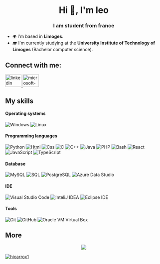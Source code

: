 <h1 align="center">Hi 👋, I'm leo</h1>
<h3 align="center">I am student from france</h3>

- `🌍` I'm based in **Limoges**.
- `🎓` I'm currently studying at the **University Institute of Technology of Limoges** (Bachelor computer science).


## **Connect with me:**

<div align="left">
  <a href="https://www.linkedin.com/in/l%C3%A9o-tanguy-12b242337/" target="_blank">
    <img src="https://raw.githubusercontent.com/maurodesouza/profile-readme-generator/master/src/assets/icons/social/linkedin/default.svg" width="52" height="40" alt="linkedin logo"  />
  </a>
  <a href="mailto:leo.tanguy@etu.unilim.fr" target="_blank">
    <img src="https://raw.githubusercontent.com/maurodesouza/profile-readme-generator/master/src/assets/icons/social/microsoft-outlook/default.svg" width="52" height="40" alt="microsoft-outlook logo"  />
  </a>
</div>

## **My skills**

#### Operating systems
![Windows](https://img.shields.io/badge/Windows-0078D6?style=flat&logo=windows&logoColor=white) 
![Linux](https://img.shields.io/badge/Linux-FCC624?style=flat&logo=linux&logoColor=black)

#### Programming languages
![Python](https://img.shields.io/badge/Python-3776AB?style=flat&logo=python&logoColor=white)
![Html](https://img.shields.io/badge/Html-ff8000?style=flat&logo=html5&logoColor=white)
![Css](https://img.shields.io/badge/Css-032cfc?style=flat&logo=css3&logoColor=white)
![C](https://img.shields.io/badge/C-737b4c?style=flat&logo=c&logoColor=white)
![C++](https://img.shields.io/badge/C++-a68523?style=flat&logo=cplusplus&logoColor=white)
![Java](https://img.shields.io/badge/Java-%23ED8B00.svg?style=flat&logo=openjdk&color=red&logoColor=white)
![PHP](https://img.shields.io/badge/PHP-AEB2D5?style=flat&logo=PHP&logoColor=white)
![Bash](https://img.shields.io/badge/Bash-4EAA25?style=flat&logo=gnubash&logoColor=white)
![React](https://img.shields.io/badge/React-333?style=flat&logo=React&logoColor=white)
![JavaScript](https://img.shields.io/badge/JavaScript-F0DB4F?style=flat&logo=Javascript&logoColor=white)
![TypeScript](https://shields.io/badge/TypeScript-3178C6?logo=TypeScript&logoColor=FFF&style=flat-square)

#### Database
![MySQL](https://img.shields.io/badge/MySQL-00758f?style=flat&logo=MySQL&logoColor=white)
![SQL](https://img.shields.io/badge/-SQL-000?&logo=SQL&logoColor=4479A1)
![PostgreSQL](https://img.shields.io/badge/PostgreSQL-0064a5?style=flat&logo=PostgreSQL&logoColor=white)
![Azure Data Studio](https://img.shields.io/badge/Azure%20Data%20Studio-007FFF?style=flat&logo=/Azure%20Data%20Studio&logoColor=white) 

#### IDE
![Visual Studio Code](https://img.shields.io/badge/Visual%20Studio%20Code-007ACC?style=flat&logo=visual-studio-code&logoColor=white)
![InteliJ IDEA](https://img.shields.io/badge/InteliJ%20IDEA-000000?style=flat&logo=intellijidea&logoColor=white)
![Eclipse IDE](https://img.shields.io/badge/Eclipse%20IDE-2C2255?style=flat&logo=eclipse-ide&color=blue)

#### Tools
![Git](https://img.shields.io/badge/Git-F1502F?style=flat&logo=git&logoColor=white)
![GitHub](https://img.shields.io/badge/GitHub-181717?style=flat&logo=Github&logoColor=white)
![Oracle VM Virtual Box](https://img.shields.io/badge/Oracle%20VM%20Virtual%20Box-C3C7D3?style=flat&logo=oracle&logoColor=white)

## **More**
<p align="center">
<a href="https://leotanguy.byethost5.com/" target="_blank"><img src="https://img.shields.io/badge/Portfolio-255E63?style=for-the-badge&logo=About.me&logoColor=white" </a>
</p>

<p><img align="center" src="https://github-readme-stats.vercel.app/api/top-langs?username=hicarrox1&show_icons=true&locale=en&layout=compact" alt="hicarrox1" /></p>
